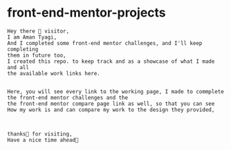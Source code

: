 # front-end-mentor-projects

	Hey there 👋 visitor,
	I am Aman Tyagi,
	And I completed some front-end mentor challenges, and I'll keep completing 
	them in future too,
	I created this repo. to keep track and as a showcase of what I made and all
	the available work links here.


	Here, you will see every link to the working page, I made to commplete 
	the front-end mentor challenges and the
	the front-end mentor compare page link as well, so that you can see
	How my work is and can compare my work to the design they provided,



	thanks🙏 for visiting,
	Have a nice time ahead🤗
